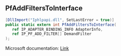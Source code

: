 ## PfAddFiltersToInterface

```csharp
[DllImport("Iphlpapi.dll", SetLastError = true)]
public static extern int PfAddFiltersToInterface(
   ref IP_ADAPTER_BINDING_INFO AdapterInfo,
   ref IP_PF_ADD_FILTER[] DemandFilter
);
```

Microsoft documentation: [Link](https://learn.microsoft.com/en-us/previous-versions/aa376640(v=vs.85))
